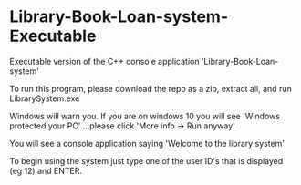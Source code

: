 # Library-Book-Loan-system-Executable
Executable version of the C++ console application 'Library-Book-Loan-system'

To run this program, please download the repo as a zip, extract all, and run LibrarySystem.exe

Windows will warn you. If you are on windows 10 you will see 'Windows protected your PC' ...please click 'More info -> Run anyway'

You will see a console application saying 'Welcome to the library system'

To begin using the system just type one of the user ID's that is displayed (eg 12) and ENTER.
